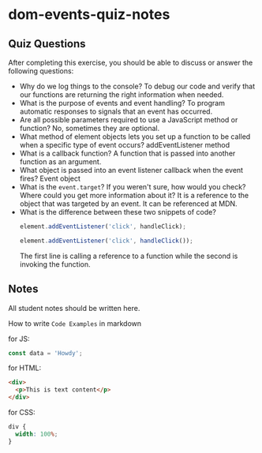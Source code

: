 # dom-events-quiz-notes

## Quiz Questions

After completing this exercise, you should be able to discuss or answer the following questions:

- Why do we log things to the console?
  To debug our code and verify that our functions are returning the right information when needed.
- What is the purpose of events and event handling?
  To program automatic responses to signals that an event has occurred.
- Are all possible parameters required to use a JavaScript method or function?
  No, sometimes they are optional.
- What method of element objects lets you set up a function to be called when a specific type of event occurs?
  addEventListener method
- What is a callback function?
  A function that is passed into another function as an argument.
- What object is passed into an event listener callback when the event fires?
  Event object
- What is the `event.target`? If you weren't sure, how would you check? Where could you get more information about it?
  It is a reference to the object that was targeted by an event. It can be referenced at MDN.
- What is the difference between these two snippets of code?
  ```js
  element.addEventListener('click', handleClick);
  ```
  ```js
  element.addEventListener('click', handleClick());
  ```
  The first line is calling a reference to a function while the second is invoking the function.

## Notes

All student notes should be written here.

How to write `Code Examples` in markdown

for JS:

```javascript
const data = 'Howdy';
```

for HTML:

```html
<div>
  <p>This is text content</p>
</div>
```

for CSS:

```css
div {
  width: 100%;
}
```
